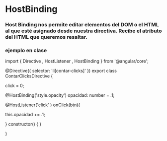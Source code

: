 # HostBinding

### Host Binding nos permite editar elementos del DOM o el HTML al que esté asignado desde nuestra directiva. Recibe el atributo del HTML que queremos resaltar.


### ejemplo en clase


import { Directive , HostListener , HostBinding } from '@angular/core';

@Directive({
  selector: 'li[contar-clicks]'
})
export class ContarClicksDirective {
 
 click = 0; 

 @HostBinding('style.opacity') opacidad: number = .1; 

 @HostListener('click'  ) onClick(btn){

  this.opacidad += .1;
  
 }
  constructor() { }

}